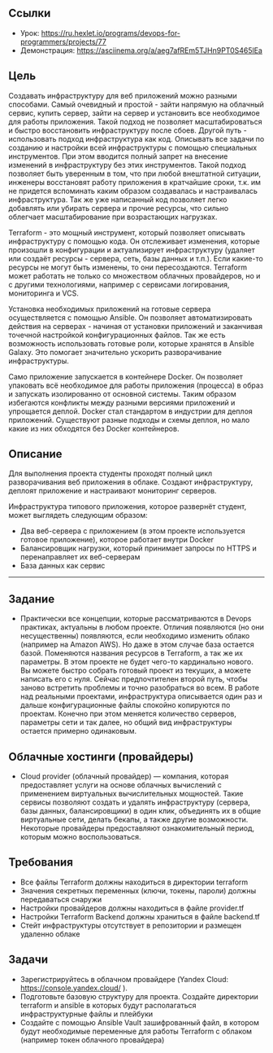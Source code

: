 ## Ссылки
- Урок:   https://ru.hexlet.io/programs/devops-for-programmers/projects/77
- Демонстрация:   https://asciinema.org/a/aeg7afREm5TJHn9PT0S465lEa

## Цель
Создавать инфраструктуру для веб приложений можно разными способами. Самый очевидный и простой - зайти напрямую на облачный сервис, купить сервер, зайти на сервер и установить все необходимое для работы приложения. Такой подход не позволяет масштабироваться и быстро восстановить инфраструктуру после сбоев. Другой путь - использовать подход инфраструктура как код. Описывать все задачи по созданию и настройки всей инфраструктуры с помощью специальных инструментов. При этом вводится полный запрет на внесение изменений в инфраструктуру без этих инструментов. Такой подход позволяет быть уверенным в том, что при любой внештатной ситуации, инженеры восстановят работу приложения в кратчайшие сроки, т.к. им не придется вспоминать каким образом создавалась и настраивалась инфраструктура. Так же уже написанный код позволяет легко добавлять или убирать сервера и прочие ресурсы, что сильно облегчает масштабирование при возрастающих нагрузках.

Terraform - это мощный инструмент, который позволяет описывать инфраструктуру с помощью кода. Он отслеживает изменения, которые произошли в конфигурации и актуализирует инфраструктуру (удаляет или создаёт ресурсы - сервера, сеть, базы данных и т.п.). Если какие-то ресурсы не могут быть изменены, то они пересоздаются. Terraform может работать не только со множеством облачных провайдеров, но и с другими технологиями, например с сервисами логирования, мониторинга и VCS.

Установка необходимых приложений на готовые сервера осуществляется с помощью Ansible. Он позволяет автоматизировать действия на серверах - начиная от установки приложений и заканчивая точечной настройкой конфигурационных файлов. Так же есть возможность использовать готовые роли, которые хранятся в Ansible Galaxy. Это помогает значительно ускорить разворачивание инфраструктуры.

Само приложение запускается в контейнере Docker. Он позволяет упаковать всё необходимое для работы приложения (процесса) в образ и запускать изолированно от основной системы. Таким образом избегаются конфликты между разными версиями приложений и упрощается деплой. Docker стал стандартом в индустрии для деплоя приложений. Существуют разные подходы и схемы деплоя, но мало какие из них обходятся без Docker контейнеров.

## Описание
Для выполнения проекта студенты проходят полный цикл разворачивания веб приложения в облаке. Создают инфраструктуру, деплоят приложение и настраивают мониторинг серверов.

Инфраструктура типового приложения, которое развернёт студент, может выглядеть следующим образом:

- Два веб-сервера с приложением (в этом проекте используется готовое приложение), которое работает внутри Docker
- Балансировщик нагрузки, который принимает запросы по HTTPS и перенаправляет их веб-серверам
- База данных как сервис

---------------

## Задание
- Практически все концепции, которые рассматриваются в Devops практиках, актуальны в любом проекте. Отличия появляются (но они несущественны) появляются, если необходимо изменить облако (например на Amazon AWS). Но даже в этом случае база остается базой. Поменяются названия ресурсов в Terraform, а так же их параметры. В этом проекте не будет чего-то кардинально нового. Вы можете быстро собрать готовый проект из текущих, а можете написать его с нуля. Сейчас предпочтителен второй путь, чтобы заново встретить проблемы и точно разобраться во всем. В работе над реальными проектами, инфраструктура описывается один раз и дальше конфигурационные файлы спокойно копируются по проектам. Конечно при этом меняется количество серверов, параметры сети и так далее, но общий вид инфраструктуры остается примерно одинаковым.

## Облачные хостинги (провайдеры)
- Cloud provider (облачный провайдер) — компания, которая предоставляет услуги на основе облачных вычислений с применением виртуальных вычислительных мощностей. Такие сервисы позволяют создать и удалять инфраструктуру (сервера, базы данных, балансировщики) в один клик, объединять их в общие виртуальные сети, делать бекапы, а также другие возможности. Некоторые провайдеры предоставляют ознакомительный период, которым можно воспользоваться.

## Требования
- Все файлы Terraform должны находиться в директории terraform
- Значения секретных переменных (ключи, токены, пароли) должны передаваться снаружи
- Настройки провайдеров должны находиться в файле provider.tf
- Настройки Terraform Backend должны храниться в файле backend.tf
- Стейт инфраструктуры отсутствует в репозитории и размещен удаленно облаке

## Задачи
- Зарегистрируйтесь в облачном провайдере (Yandex Cloud:   https://console.yandex.cloud/ ).
- Подготовьте базовую структуру для проекта. Создайте директории terraform и ansible в которых будут располагаться инфраструктурные файлы и плейбуки
- Создайте с помощью Ansible Vault зашифрованный файл, в котором будут необходимые переменные для работы Terraform с облаком (например токен облачного провайдера)